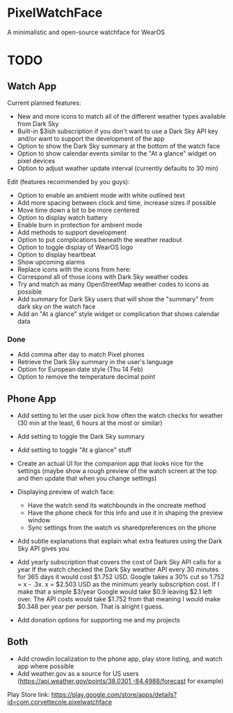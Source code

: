# PixelWatchFace
A minimalistic and open-source watchface for WearOS


# TODO
## Watch App
Current planned features:
- New and more icons to match all of the different weather types available from Dark Sky
- Built-in $3ish subscription if you don't want to use a Dark Sky API key and/or want to support the development of the app
- Option to show the Dark Sky summary at the bottom of the watch face
- Option to show calendar events similar to the "At a glance" widget on pixel devices
- Option to adjust weather update interval (currently defaults to 30 min)

Edit (features recommended by you guys):
- Option to enable an ambient mode with white outlined text
- Add more spacing between clock and time, increase sizes if possible
- Move time down a bit to be more centered
- Option to display watch battery
- Enable burn in protection for ambient mode
- Add methods to support development
- Option to put complications beneath the weather readout
- Option to toggle display of WearOS logo
- Option to display heartbeat
- Show upcoming alarms
- Replace icons with the icons from here: 
- Correspond all of those icons with Dark Sky weather codes
- Try and match as many OpenStreetMap weather codes to icons as possible
- Add summary for Dark Sky users that will show the "summary" from dark sky on the watch face
- Add an "At a glance" style widget or complication that shows calendar data
### Done
- Add comma after day to match Pixel phones
- Retrieve the Dark Sky summary in the user's language
- Option for European date style (Thu 14 Feb)
- Option to remove the temperature decimal point
## Phone App
- Add setting to let the user pick how often the watch checks for weather (30 min at the least, 6 hours at the most or similar)
- Add setting to toggle the Dark Sky summary
- Add setting to toggle "At a glance" stuff
- Create an actual UI for the companion app that looks nice for the settings (maybe show a rough preview of the watch screen at the top and then update that when you change settings)
- Displaying preview of watch face:
  - Have the watch send its watchbounds in the oncreate method
  - Have the phone check for this info and use it in shaping the preview window
  - Sync settings from the watch vs sharedpreferences on the phone
  

- Add subtle explanations that explain what extra features using the Dark Sky API gives you
- Add yearly subscription that covers the cost of Dark Sky API calls for a year 
If the watch checked the Dark Sky weather API every 30 minutes for 365 days it would cost $1.752 USD. Google takes a 30% cut so 1.752 = x - .3x.  x = $2.503 USD as the minimum yearly subscription cost. If I make that a simple $3/year Google would take $0.9 leaving $2.1 left over. The API costs would take $1.752 from that meaning I would make $0.348 per year per person. That is alright I guess.
- Add donation options for supporting me and my projects
## Both
- Add crowdin localization to the phone app, play store listing, and watch app where possible
- Add weather.gov as a source for US users (https://api.weather.gov/points/38.0301,-84.4988/forecast for example)

Play Store link: https://play.google.com/store/apps/details?id=com.corvettecole.pixelwatchface

